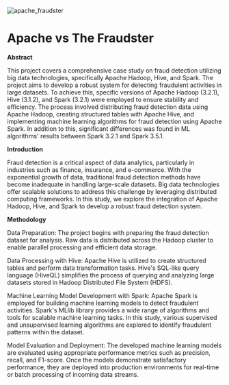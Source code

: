 ![apache_fraudster](https://github.com/ArdaKaymaz/Apache_vs_The_Fraudster/assets/146623362/f543c25f-5b6f-4273-ab58-2509b3c67e81)

# Apache vs The Fraudster

<strong>Abstract</strong>

This project covers a comprehensive case study on fraud detection utilizing big data technologies, specifically Apache Hadoop, Hive, and Spark. The project aims to develop a robust system for detecting fraudulent activities in large datasets. To achieve this, specific versions of Apache Hadoop (3.2.1), Hive (3.1.2), and Spark (3.2.1) were employed to ensure stability and efficiency. The process involved distributing fraud detection data using Apache Hadoop, creating structured tables with Apache Hive, and implementing machine learning algorithms for fraud detection using Apache Spark. In addition to this, significant differences was found in ML algorithms' results between Spark 3.2.1 and Spark 3.5.1.

<strong>Introduction</strong>

Fraud detection is a critical aspect of data analytics, particularly in industries such as finance, insurance, and e-commerce. With the exponential growth of data, traditional fraud detection methods have become inadequate in handling large-scale datasets. Big data technologies offer scalable solutions to address this challenge by leveraging distributed computing frameworks. In this study, we explore the integration of Apache Hadoop, Hive, and Spark to develop a robust fraud detection system.

<strong>Methodology</strong>

Data Preparation: The project begins with preparing the fraud detection dataset for analysis. Raw data is distributed across the Hadoop cluster to enable parallel processing and efficient data storage.

Data Processing with Hive: Apache Hive is utilized to create structured tables and perform data transformation tasks. Hive's SQL-like query language (HiveQL) simplifies the process of querying and analyzing large datasets stored in Hadoop Distributed File System (HDFS).

Machine Learning Model Development with Spark: Apache Spark is employed for building machine learning models to detect fraudulent activities. Spark's MLlib library provides a wide range of algorithms and tools for scalable machine learning tasks. In this study, various supervised and unsupervised learning algorithms are explored to identify fraudulent patterns within the dataset.

Model Evaluation and Deployment: The developed machine learning models are evaluated using appropriate performance metrics such as precision, recall, and F1-score. Once the models demonstrate satisfactory performance, they are deployed into production environments for real-time or batch processing of incoming data streams.
